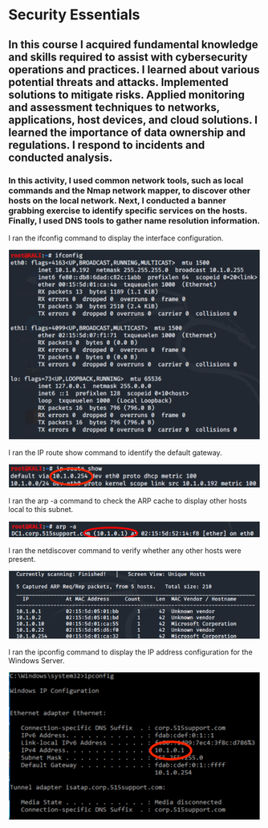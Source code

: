 # Security Essentials
## In this course I acquired fundamental knowledge and skills required to assist with cybersecurity operations and practices. I learned about various potential threats and attacks. Implemented solutions to mitigate risks. Applied monitoring and assessment techniques to networks, applications, host devices, and cloud solutions. I learned the importance of data ownership and regulations. I respond to incidents and conducted analysis.
### In this activity, I used common network tools, such as local commands and the Nmap network mapper, to discover other hosts on the local network. Next, I conducted a banner grabbing exercise to identify specific services on the hosts. Finally, I used DNS tools to gather name resolution information.
I ran the ifconfig command to display the interface configuration.

![ifconfig](https://github.com/iamroot-GitHub/Security-Essentials/blob/27da5d9d0de8f8d261f360198534d32e3b2a9b5f/Images/SINN_01.png)

I ran the IP route show command to identify the default gateway.

![IP route show](https://github.com/iamroot-GitHub/Security-Essentials/blob/ba416ec5d9f9cda3317b07a8e0e18194c5a5c71d/Images/SINN_02.png)

I ran the arp -a command to check the ARP cache to display other hosts local to this subnet.

![arp -a](https://github.com/iamroot-GitHub/Security-Essentials/blob/4adc0384d2fa94fc7bf59cfe3906a65d72ed3c7b/Images/SINN_03.png)

I ran the netdiscover command to verify whether any other hosts were present.

![netdiscover](https://github.com/iamroot-GitHub/Security-Essentials/blob/75e30aeab96bef93e99ba648630e5d1609672b2c/Images/SINN_04.png)

I ran the ipconfig command to display the IP address configuration for the Windows Server.

![ipconfig](https://github.com/iamroot-GitHub/Security-Essentials/blob/c500c96afce50a346d73b33a185169ee6aa6e32f/Images/SINN_05.png)
